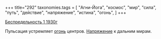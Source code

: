 +++
title="292"
taxonomies.tags = [
 "Агни-Йога",
 "космос",
 "мир",
 "сила",
 "путь",
 "действие",
 "напряжение",
 "истина",
 "огонь",
]
+++

[Беспредельность 1 1930г](/agni/1930)

Пульсация устремляет [огонь](/tags/огонь) центров. [Напряжение](/tags/путь) к дальним мирам.
